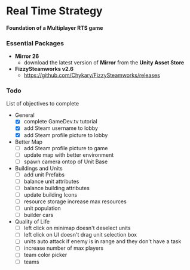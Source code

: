 # Real Time Strategy
#### Foundation of a Multiplayer RTS game

### Essential Packages 
- <strong>Mirror 26</strong>
	- download the latest version of <strong>Mirror</strong> from the <strong>Unity Asset Store</strong>
- <strong>FizzySteamworks v2.6</strong>
	- https://github.com/Chykary/FizzySteamworks/releases
	
### Todo
List of objectives to complete

- General
	- [x] complete GameDev.tv tutorial
	- [x] add Steam username to lobby
	- [x] add Steam profile picture to lobby
- Better Map
	- [ ] add Steam profile picture to game
	- [ ] update map with better environment
	- [ ] spawn camera ontop of Unit Base
- Buildings and Units
	- [ ] add unit Prefabs
	- [ ] balance unit attributes
	- [ ] balance building attributes
	- [ ] update building Icons
	- [ ] resource storage increase max resources
	- [ ] unit population
	- [ ] builder cars 
- Quality of Life
	- [ ] left click on minimap doesn't deselect units
	- [ ] left click on UI doesn't drag unit selection box
	- [ ] units auto attack if enemy is in range and they don't have a task
	- [ ] increase number of max players
	- [ ] team color picker
	- [ ] teams